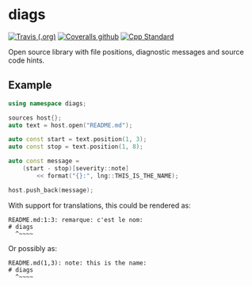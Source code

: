 # diags

[![Travis (.org)][Travis badge]][Travis]
[![Coveralls github][Coveralls badge]][Coveralls]
[![Cpp Standard][17-badge]][17]

Open source library with file positions, diagnostic messages and source code hints.

## Example

```c++
using namespace diags;

sources host{};
auto text = host.open("README.md");

auto const start = text.position(1, 3);
auto const stop = text.position(1, 8);

auto const message =
	(start - stop)[severity::note]
		<< format("{}:", lng::THIS_IS_THE_NAME);

host.push_back(message);
```

With support for translations, this could be rendered as:

```
README.md:1:3: remarque: c'est le nom:
# diags
  ^~~~~
```

Or possibly as:

```
README.md(1,3): note: this is the name:
# diags
  ^~~~~
```

[Travis badge]: https://img.shields.io/travis/mbits-libs/diags?style=flat-square
[Travis]: https://travis-ci.org/mbits-libs/diags "Travis-CI"
[Coveralls badge]: https://img.shields.io/coveralls/github/mbits-libs/diags?style=flat-square
[Coveralls]: https://coveralls.io/github/mbits-libs/diags "Coveralls"
[17-badge]: https://img.shields.io/badge/C%2B%2B-17-informational?style=flat-square
[17]: https://en.wikipedia.org/wiki/C%2B%2B17 "Wikipedia C++17"
[20-badge]: https://img.shields.io/badge/C%2B%2B-20-informational?style=flat-square
